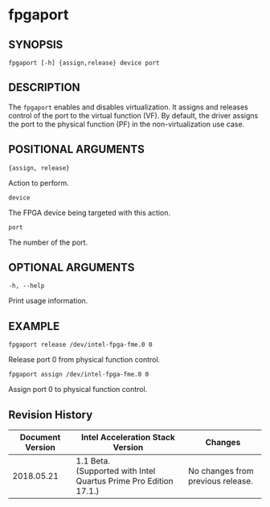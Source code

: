 # fpgaport #

## SYNOPSIS ##
```console
fpgaport [-h] {assign,release} device port
```

## DESCRIPTION ##
The ```fpgaport``` enables and disables virtualization. It assigns
and releases control of the port to the virtual function (VF). By default, the driver
assigns the port to the physical function (PF) in the non-virtualization use case.


## POSITIONAL ARGUMENTS ##
`{assign, release}`

   Action to perform.

`device`

The FPGA device being targeted with this action.

`port`

The number of the port.

## OPTIONAL ARGUMENTS ##
`-h, --help`

Print usage information.

## EXAMPLE ##

`fpgaport release /dev/intel-fpga-fme.0 0`

Release port 0 from physical function control.

`fpgaport assign /dev/intel-fpga-fme.0 0`

Assign port 0 to physical function control.

## Revision History ##

 | Document Version |  Intel Acceleration Stack Version  | Changes  |
 | ---------------- |------------------------------------|----------|
 | 2018.05.21 | 1.1 Beta. <br>(Supported with Intel Quartus Prime Pro Edition 17.1.) | No changes from previous release.  | 
